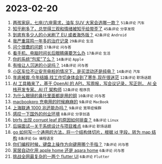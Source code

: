 # 2023-02-20

1. [两孩家庭，七座/六座需求，油车 SUV 大家会选哪一款？](https://www.v2ex.com/t/917500) `51条评论` `汽车`
1. [知乎刷多了，总觉得三观和情绪被知乎给带歪了](https://www.v2ex.com/t/917503) `45条评论` `分享发现`
1. [到底有多少人的小米刷了 EU 或者海外版？](https://www.v2ex.com/t/917471) `42条评论` `Android`
1. [我严重耳鸣一年多的治疗记录](https://www.v2ex.com/t/917488) `29条评论` `生活`
1. [问个很蠢的问题](https://www.v2ex.com/t/917492) `17条评论` `问与答`
1. [看手机、电脑时间长后眼睛痛要怎么办](https://www.v2ex.com/t/917472) `17条评论` `生活`
1. [你的系统“包浆”了么？](https://www.v2ex.com/t/917517) `14条评论` `Apple`
1. [有啥让人沉迷的小说吗？](https://www.v2ex.com/t/917516) `14条评论` `问与答`
1. [小区车位不让安充电桩的情况下，是买混动还是纯电？](https://www.v2ex.com/t/917494) `14条评论` `汽车`
1. [年底被裁,今年结婚,找工作切身体会到了寒冬,现在很迷茫](https://www.v2ex.com/t/917524) `12条评论` `职场话题`
1. [AI 工具箱来了，基于 OpenAI 的 API，写周报，写会议记录，写正则， AI 全栈开发专家、AI IT 架构师](https://www.v2ex.com/t/917480) `12条评论` `程序员`
1. [为什么眼镜的鼻托里面都是用的铜](https://www.v2ex.com/t/917474) `10条评论` `问与答`
1. [macbookpro 充电用的时候麻麻的](https://www.v2ex.com/t/917508) `9条评论` `MacBook`
1. [上海联通 1000 兆还能办吗？](https://www.v2ex.com/t/917506) `9条评论` `宽带症候群`
1. [感叹一下国外的创业环境](https://www.v2ex.com/t/917521) `8条评论` `分享创造`
1. [btrfs 出现 corrupt leaf 的原因如何排查？](https://www.v2ex.com/t/917501) `8条评论` `Linux`
1. [后端面试—关于系统设计与项目难点](https://www.v2ex.com/t/917496) `8条评论` `职场话题`
1. [go 如何写一个通用的方法，将一个结构体切片，根据 id 字段，转为 map 结构](https://www.v2ex.com/t/917482) `8条评论` `Go 编程语言`
1. [你们编程时候，键盘上操作方向键用哪个手指？](https://www.v2ex.com/t/917518) `7条评论` `问与答`
1. [家居自动化用 apple home 还是 aqara home](https://www.v2ex.com/t/917514) `6条评论` `问与答`
1. [挑战全网最复杂的一两个 flutter UI](https://www.v2ex.com/t/917487) `6条评论` `Flutter`
